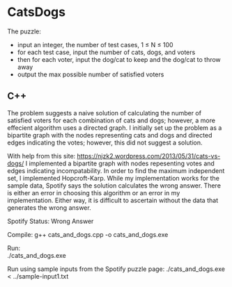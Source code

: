 CatsDogs
==============

The puzzle:
* input an integer, the number of test cases, 1 ≤ N ≤ 100
* for each test case, input the number of cats, dogs, and voters
* then for each voter, input the dog/cat to keep and the dog/cat to throw away
* output the max possible number of satisfied voters


C++
---

The problem suggests a naive solution of calculating the number of satisfied voters for each combination of cats
and dogs; however, a more effecient algorithm uses a directed graph.  I initially set up the problem as a bipartite
graph with the nodes representing cats and dogs and directed edges indicating the votes; however, this did not suggest
a solution.

With help from this site:
https://njzk2.wordpress.com/2013/05/31/cats-vs-dogs/
I implemented a bipartite graph with nodes repesenting votes and edges indicating incompatability.  In order to find
the maximum independent set, I implemented Hopcroft-Karp.  While my implementation works for the sample data, Spotify
says the solution calculates the wrong answer.  There is either an error in choosing this algorithm or an error in my
implementation.  Either way, it is difficult to ascertain without the data that generates the wrong answer.

Spotify Status: Wrong Answer

Compile:
g++ cats_and_dogs.cpp -o cats_and_dogs.exe

Run:  
./cats_and_dogs.exe

Run using sample inputs from the Spotify puzzle page:
./cats_and_dogs.exe < ../sample-input1.txt  
